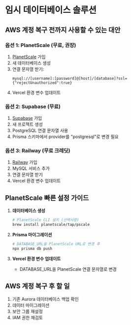 # 임시 데이터베이스 솔루션

## AWS 계정 복구 전까지 사용할 수 있는 대안

### 옵션 1: PlanetScale (무료, 권장)
1. [PlanetScale](https://planetscale.com) 가입
2. 새 데이터베이스 생성
3. 연결 문자열 받기:
   ```
   mysql://[username]:[password]@[host]/[database]?ssl={"rejectUnauthorized":true}
   ```
4. Vercel 환경 변수 업데이트

### 옵션 2: Supabase (무료)
1. [Supabase](https://supabase.com) 가입
2. 새 프로젝트 생성
3. PostgreSQL 연결 문자열 사용
4. Prisma 스키마에서 provider를 "postgresql"로 변경 필요

### 옵션 3: Railway (무료 크레딧)
1. [Railway](https://railway.app) 가입
2. MySQL 서비스 추가
3. 연결 문자열 받기
4. Vercel 환경 변수 업데이트

## PlanetScale 빠른 설정 가이드

1. **데이터베이스 생성**
   ```bash
   # PlanetScale CLI 설치 (선택사항)
   brew install planetscale/tap/pscale
   ```

2. **Prisma 마이그레이션**
   ```bash
   # DATABASE_URL을 PlanetScale URL로 변경 후
   npx prisma db push
   ```

3. **Vercel 환경 변수 업데이트**
   - DATABASE_URL을 PlanetScale 연결 문자열로 변경

## AWS 계정 복구 후 할 일

1. 기존 Aurora 데이터베이스 백업 확인
2. 데이터 마이그레이션
3. 보안 그룹 재설정
4. IAM 권한 재검토